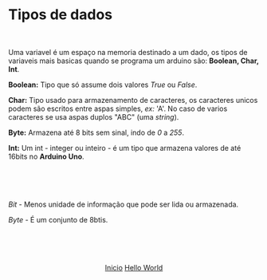 # Tipos de dados
</br>

Uma variavel é um espaço na memoria destinado a um dado, os tipos de variaveis mais basicas quando se programa um arduino são: **Boolean, Char, Int**.

**Boolean:** Tipo que só assume dois valores *True* ou *False*.

**Char:** Tipo usado para armazenamento de caracteres, os caracteres unicos podem são escritos entre aspas simples, *ex:* 'A'. No caso de varios caracteres se usa aspas duplos "ABC" (uma *string*).

**Byte:** Armazena até 8 bits sem sinal, indo de *0* a *255*.

**Int:** Um int - integer ou inteiro - é um tipo que armazena valores de até 16bits no **Arduino Uno**.

</br></br></br>

*Bit* - Menos unidade de informação que pode ser lida ou armazenada.

*Byte* - É um conjunto de 8btis.

</br></br></br>

<p align="center">
<a href="https://github.com/kalNascimento/Arduino_para_iniciantes">Inicio</a>
<a href="https://github.com/kalNascimento/Arduino_para_iniciantes/blob/main/1%20-%20Hello%20World/Hello%20World.md"> Hello World </a>
</p>
